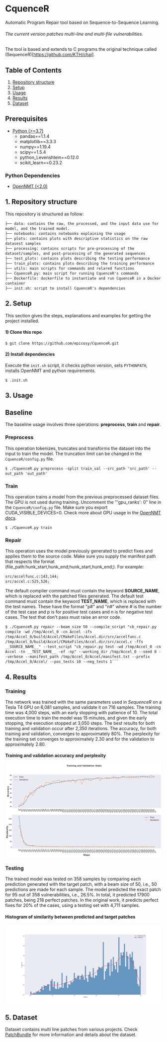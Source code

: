 # CquenceR
Automatic Program Repair tool based on Sequence-to-Sequence Learning.

###### The current version patches multi-line and multi-file vulnerabilities.

The tool is based and extends to C programs the original technique called (SequenceR)[https://github.com/KTH/chai].


## Table of Contents

1. [Repository structure](#1-repository-structure)
2. [Setup](#2-setup)   
3. [Usage](#3-usage)
4. [Results](#4-results)
5. [Dataset](#5-dataset)

## Prerequisites

* [Python (>=3.7)](https://www.python.org/)
    * pandas==1.1.4
    * matplotlib==3.3.3
    * numpy==1.19.4
    * scipy==1.5.4
    * python_Levenshtein==0.12.0
    * scikit_learn==0.23.2
    
### Python Dependencies
* [OpenNMT (<2.0)](https://github.com/OpenNMT/OpenNMT-py)

## 1. Repository structure

This repository is structured as follow:


```
├── data: contains the raw, the processed, and the input data use for model, and the trained model.
├── notebooks: contains notebooks explaining the usage 
├── plots: contains plots with descriptive statistics on the raw datasest samples
├── processing: contains scripts for pre-processing of the dataset/samples, and post-processing of the generated sequences
├── test_plots: contains plots describing the testing performance
├── train_plots: contains plots describing the training performance
├── utils: main scripts for commands and relared functions
├── CquenceR.py: main script for running CquenceR's commands
├── Dockerfile: dockerfile to instantiate and run CquenceR in a Docker container
├── init.sh: script to install CquenceR's dependencies 
```

## 2. Setup
This section gives the steps, explanations and examples for getting the project installed.

#### 1) Clone this repo

``` console
$ git clone https://github.com/epicosy/CquenceR.git
```

#### 2) Install dependencies
Execute the ```init.sh``` script, it checks python version, sets `PYTHONPATH`, installs OpenNMT and python 
requirements.

``` console
$ .init.sh
```

## 3. Usage

## Baseline

The baseline usage involves three operations: **preprocess**, **train** and **repair**.

### Preprocess
This operation tokenizes, truncates and transforms the dataset into the input to train the model.
The truncation limit can be changed in the ```CquenceR/config.py``` file.

``` console
$ ./CquenceR.py preprocess -split train_val --src_path 'src_path' --out_path 'out_path'
```

### Train
This operation trains a model from the previous preprocessed dataset files. 
The GPU is not used during training. Uncomment the "'gpu_ranks': 0" line in the ```CquenceR/config.py``` file. 
Make sure you export CUDA_VISIBLE_DEVICES=0.
Check more about GPU usage in the [OpenNMT docs](https://opennmt.net/OpenNMT-py/).

``` console
$ ./CquenceR.py train
```

### Repair
This operation uses the model previously generated to predict fixes and applies them to the source code.
Make sure you supply the manifest path that respects the format (file_path:hunk_start,hunk_end;hunk_start,hunk_end;).
For example: 
``` text
src/accelfunc.c:143,144;
src/accel.c:525,526;
```
The default compiler command must contain the keyword __SOURCE_NAME__, which is replaced with the patched files generated.
The default test command must contain the keyword __TEST_NAME__, which is replaced with the test names. 
These have the format "p#" and "n#" where # is the number of the test case and p is for positive test cases 
and n is for negative test cases. The test that don't pass must raise an error code.

``` console
$ ./CquenceR.py repair --beam_size 50 --compile_script "cb_repair.py compile -wd /tmp/Accel_0 -cn Accel -ifs /tmp/Accel_0/build/Accel/CMakeFiles/Accel.dir/src/accelfunc.c /tmp/Accel_0/build/Accel/CMakeFiles/Accel.dir/src/accel.c -ffs __SOURCE_NAME__" --test_script "cb_repair.py test -wd /tmp/Accel_0 -cn Accel -tn __TEST_NAME__ -ef -np" --working_dir /tmp/Accel_0 --seed 0 --verbose --manifest_path /tmp/Accel_0/Accel/manifest.txt --prefix /tmp/Accel_0/Accel/ --pos_tests 10 --neg_tests 1```
```

## 4. Results

### Training
The network was trained with the same parameters used in *SequenceR* on a Tesla T4 GPU 
on 6,081 samples, and validate it on 716 samples. The training time was 4,000 steps, with an early stopping with 
patience of 10. The total execution time to train the model was 15 minutes, and given the early stopping, the execution 
stopped at 3,050 steps. The best results for both training and validation occur after 2,350 iterations. The accuracy, 
for both training and validation, converges to approximately 80%. The perplexity for the training set converges to 
approximately 2.30 and for the validation to approximately 2.80. 

#### Training and validation accuracy and perplexity
![Training and validation accuracy and perplexity](./train_plots/subplots.png)

### Testing
The trained model was tested on 358 samples by comparing each prediction 
generated with the target patch, with a beam size of 50, i.e., 50 predictions are made for each sample. The model 
predicted the exact patch for 95 out of 358 vulnerabilities, i.e., 
26.5%. In total, it predicted 17900 patches, being 218 perfect patches. In the original work, it predicts perfect 
fixes for 20% of the cases, using a testing set with 4,711 samples.

#### Histogram of similarity between predicted and target patches
![Histogram of similarity between predicted and target patches](./test_plots/histogram.png)

## 5. Dataset

Dataset contains multi line patches from various projects. Check [PatchBundle](https://github.com/epicosy/PatchBundle) 
for more information and details about the dataset.

